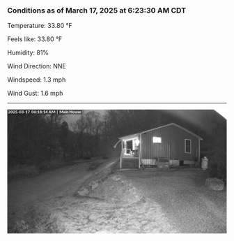 ### Conditions as of March 17, 2025 at 6:23:30 AM CDT 

Temperature: 33.80 &deg;F

Feels like: 33.80 &deg;F

Humidity: 81%

Wind Direction: NNE

Windspeed: 1.3 mph

Wind Gust: 1.6 mph

---

<img src="./images/latest.jpeg"/>

